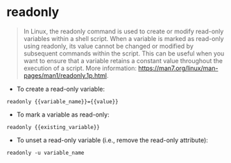 # readonly

> In Linux, the readonly command is used to create or modify read-only variables within a shell script.
> When a variable is marked as read-only using readonly, its value cannot be changed or modified by subsequent commands within the script.
> This can be useful when you want to ensure that a variable retains a constant value throughout the execution of a script.
> More information: <https://man7.org/linux/man-pages/man1/readonly.1p.html>.

- To create a read-only variable:

`readonly {{variable_name}}={{value}}`

- To mark a variable as read-only:

`readonly {{existing_variable}}`

- To unset a read-only variable (i.e., remove the read-only attribute):

`readonly -u variable_name`
